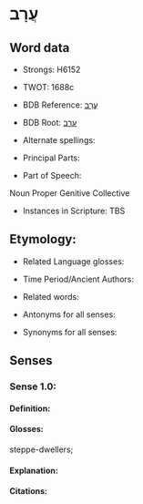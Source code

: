 # עֲרָב

<!-- Status: S2="NeedsEdits" -->
<!-- Lexica used for edits:   -->

## Word data

* Strongs: H6152

* TWOT: 1688c

* BDB Reference: [עֲרָב](rc://en/bdb/dict/p.fe.ad)

* BDB Root: [ערב](rc://en/bdb/dict/p.fe.aa)

* Alternate spellings:

* Principal Parts:

* Part of Speech:

Noun Proper Genitive Collective

* Instances in Scripture: TBS

## Etymology:

* Related Language glosses:

* Time Period/Ancient Authors:

* Related words:

* Antonyms for all senses:

* Synonyms for all senses:

## Senses

### Sense 1.0:

#### Definition:

#### Glosses:

steppe-dwellers; 

#### Explanation:

#### Citations:



